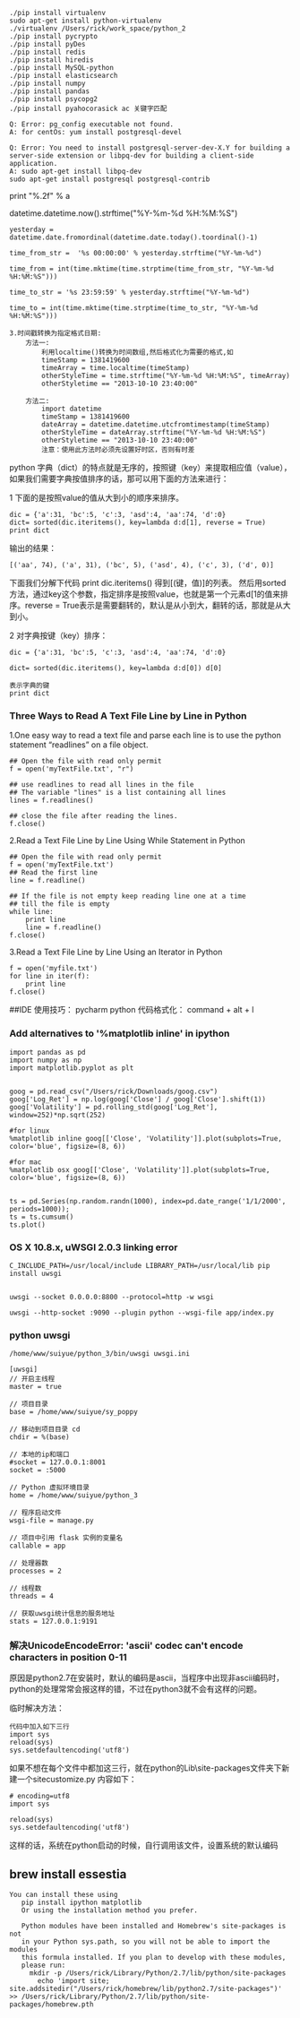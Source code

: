 ```
./pip install virtualenv
sudo apt-get install python-virtualenv
./virtualenv /Users/rick/work_space/python_2
./pip install pycrypto
./pip install pyDes
./pip install redis
./pip install hiredis
./pip install MySQL-python
./pip install elasticsearch
./pip install numpy
./pip install pandas
./pip install psycopg2
./pip install pyahocorasick ac 关键字匹配
```


```
Q: Error: pg_config executable not found.
A: for centOs: yum install postgresql-devel

Q: Error: You need to install postgresql-server-dev-X.Y for building a server-side extension or libpq-dev for building a client-side application.
A: sudo apt-get install libpq-dev
sudo apt-get install postgresql postgresql-contrib
```


print "%.2f" % a 

datetime.datetime.now().strftime("%Y-%m-%d %H:%M:%S")

```
yesterday = datetime.date.fromordinal(datetime.date.today().toordinal()-1)

time_from_str =  '%s 00:00:00' % yesterday.strftime("%Y-%m-%d")

time_from = int(time.mktime(time.strptime(time_from_str, "%Y-%m-%d %H:%M:%S")))

time_to_str = '%s 23:59:59' % yesterday.strftime("%Y-%m-%d")
	
time_to = int(time.mktime(time.strptime(time_to_str, "%Y-%m-%d %H:%M:%S")))

3.时间戳转换为指定格式日期:
	方法一:
		利用localtime()转换为时间数组,然后格式化为需要的格式,如
		timeStamp = 1381419600
		timeArray = time.localtime(timeStamp)
		otherStyleTime = time.strftime("%Y-%m-%d %H:%M:%S", timeArray)
		otherStyletime == "2013-10-10 23:40:00"

	方法二:
		import datetime
		timeStamp = 1381419600
		dateArray = datetime.datetime.utcfromtimestamp(timeStamp)
		otherStyleTime = dateArray.strftime("%Y-%m-%d %H:%M:%S")
		otherStyletime == "2013-10-10 23:40:00"
		注意：使用此方法时必须先设置好时区，否则有时差
```


python 字典（dict）的特点就是无序的，按照键（key）来提取相应值（value），如果我们需要字典按值排序的话，那可以用下面的方法来进行：

1 下面的是按照value的值从大到小的顺序来排序。

```
dic = {'a':31, 'bc':5, 'c':3, 'asd':4, 'aa':74, 'd':0}
dict= sorted(dic.iteritems(), key=lambda d:d[1], reverse = True)
print dict
```

输出的结果：

```
[('aa', 74), ('a', 31), ('bc', 5), ('asd', 4), ('c', 3), ('d', 0)]
```

下面我们分解下代码
print dic.iteritems() 得到[(键，值)]的列表。
然后用sorted方法，通过key这个参数，指定排序是按照value，也就是第一个元素d[1的值来排序。reverse = True表示是需要翻转的，默认是从小到大，翻转的话，那就是从大到小。

2 对字典按键（key）排序：

```
dic = {'a':31, 'bc':5, 'c':3, 'asd':4, 'aa':74, 'd':0}

dict= sorted(dic.iteritems(), key=lambda d:d[0]) d[0]

表示字典的键
print dict
```

### Three Ways to Read A Text File Line by Line in Python
1.One easy way to read a text file and parse each line is to use the python statement “readlines” on a file object. 

```
## Open the file with read only permit
f = open('myTextFile.txt', "r")

## use readlines to read all lines in the file
## The variable "lines" is a list containing all lines
lines = f.readlines()

## close the file after reading the lines.
f.close()

```

2.Read a Text File Line by Line Using While Statement in Python

```
## Open the file with read only permit
f = open('myTextFile.txt')
## Read the first line 
line = f.readline()

## If the file is not empty keep reading line one at a time
## till the file is empty
while line:
    print line
    line = f.readline()
f.close()
```

3.Read a Text File Line by Line Using an Iterator in Python

```
f = open('myfile.txt')
for line in iter(f):
    print line
f.close()
```


##IDE 使用技巧：
pycharm python 代码格式化： command + alt + l


### Add alternatives to '%matplotlib inline' in ipython

```
import pandas as pd
import numpy as np
import matplotlib.pyplot as plt


goog = pd.read_csv("/Users/rick/Downloads/goog.csv")
goog['Log_Ret'] = np.log(goog['Close'] / goog['Close'].shift(1))
goog['Volatility'] = pd.rolling_std(goog['Log_Ret'], window=252)*np.sqrt(252)

#for linux
%matplotlib inline goog[['Close', 'Volatility']].plot(subplots=True, color='blue', figsize=(8, 6))

#for mac
%matplotlib osx goog[['Close', 'Volatility']].plot(subplots=True, color='blue', figsize=(8, 6))


ts = pd.Series(np.random.randn(1000), index=pd.date_range('1/1/2000', periods=1000));
ts = ts.cumsum()
ts.plot()
```



### OS X 10.8.x, uWSGI 2.0.3 linking error

```
C_INCLUDE_PATH=/usr/local/include LIBRARY_PATH=/usr/local/lib pip install uwsgi


uwsgi --socket 0.0.0.0:8800 --protocol=http -w wsgi

uwsgi --http-socket :9090 --plugin python --wsgi-file app/index.py
```

### python uwsgi

```
/home/www/suiyue/python_3/bin/uwsgi uwsgi.ini

[uwsgi]
// 开启主线程
master = true

// 项目目录
base = /home/www/suiyue/sy_poppy

// 移动到项目目录 cd
chdir = %(base)

// 本地的ip和端口
#socket = 127.0.0.1:8001
socket = :5000

// Python 虚拟环境目录
home = /home/www/suiyue/python_3

// 程序启动文件
wsgi-file = manage.py

// 项目中引用 flask 实例的变量名
callable = app

// 处理器数
processes = 2

// 线程数
threads = 4

// 获取uwsgi统计信息的服务地址
stats = 127.0.0.1:9191

```

### 解决UnicodeEncodeError: 'ascii' codec can't encode characters in position 0-11

原因是python2.7在安装时，默认的编码是ascii，当程序中出现非ascii编码时，python的处理常常会报这样的错，不过在python3就不会有这样的问题。

临时解决方法：

```
代码中加入如下三行
import sys  
reload(sys)  
sys.setdefaultencoding('utf8')  
```

如果不想在每个文件中都加这三行，就在python的Lib\site-packages文件夹下新建一个sitecustomize.py
内容如下：

```
# encoding=utf8  
import sys  

reload(sys)  
sys.setdefaultencoding('utf8')  
```
这样的话，系统在python启动的时候，自行调用该文件，设置系统的默认编码

## brew install essestia
```
You can install these using
   pip install ipython matplotlib
   Or using the installation method you prefer.

   Python modules have been installed and Homebrew's site-packages is not
   in your Python sys.path, so you will not be able to import the modules
   this formula installed. If you plan to develop with these modules,
   please run:
     mkdir -p /Users/rick/Library/Python/2.7/lib/python/site-packages
       echo 'import site; site.addsitedir("/Users/rick/homebrew/lib/python2.7/site-packages")' >> /Users/rick/Library/Python/2.7/lib/python/site-packages/homebrew.pth
```
